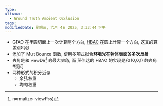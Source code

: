 ```yaml
---
Type: 
aliases:
  - Ground Truth Ambient Occlusion
tags: 
modifiedDate: 星期三, 六月 4日 2025, 3:33:44 下午
---
```

- GTAO 在半圆切面上一次计算两个方向, [HBAO](HBAO.md) 在圆上计算一个方向, 这真的算差别吗😅
- 添加了 Mult Bounce 函数, 使用多项式拟合**环境光在物体表面的多次反射**
- 夹角是和 viewDir[^1] 的最大夹角, 而 英伟达的 HBAO 的实现是和 (0,0,1) 的夹角 #疑问 
- 两种形式的积分近似
    - 余弦权重
    - 均匀权重

[^1]: normalize(-viewPos)
